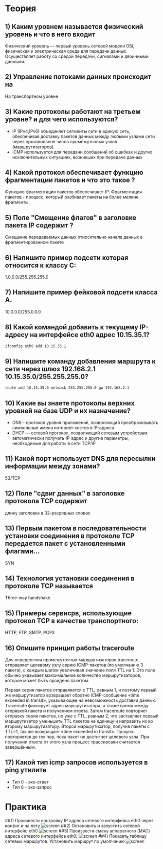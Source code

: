 # Теория
## 1) Каким уровнем называется физический уровень и что в него входит
Физический уровень — первый уровень сетевой модели OSI, физическая и электрическая среда для передачи данных.  Осуществляет работу со средой передачи, сигналами и двоичными данными.
## 2) Управление потоками данных происходит на
На транспортном уровне
## 3) Какие протоколы работают на третьем уровне?  и для чего используются?
* IP (IPv4,IPv6) объединяет сегменты сети в единую сеть, обеспечивая доставку пакетов данных между любыми узлами сети через произвольное число промежуточных узлов (маршрутизаторов).
* ICMP используется для передачи сообщений об ошибках и других исключительных ситуациях, возникших при передаче данных
## 4) Какой протокол обеспечивает функцию фрагментации пакетов и что это такое ?

Функцию фрагментации пакетов обеспечивает IP.
Фрагментация пакетов - процесс, который разбивает пакеты на более мелкие фрагменты.

## 5) Поле "Смещение флагов" в заголовке пакета IP содержит ?
Смещение передаваемых данных относительно начала данных в фрагментированном пакете
## 6) Напишите пример подсети которая относится к классу C:
1.0.0.0/255.255.255.0
## 7) Напишите пример фейковой подсети класса А.
10.0.0.0/255.0.0.0
## 8) Какой командой добавить к текущему IP-адресу на интерфейсе eth0 адрес 10.15.35.1?
```bash
ifconfig eth0 add 10.15.35.1
```
## 9) Напишите команду добавления маршрута к сети через шлюз 192.168.2.1 10.15.35.0/255.255.255.0?
```bash
route add 10.15.35.0 netmask 255.255.255.0 gw 192.168.2.1
```
## 10) Какие вы знаете протоколы верхних уровней на базе UDP и их назначение?
* DNS – протокол уровня приложений, позволяющий преобразовывать символьные имена интернет-хостов в IP-адреса
* DHCP — сетевой протокол, позволяющий сетевым устройствам автоматически получать IP-адрес и другие параметры, необходимые для работы в сети TCP/IP
## 11) Какой порт использует DNS для пересылки информации между зонами?
53/TCP
## 12) Поле "сдвиг данных" в заголовке протокола TCP содержит
длину заголовка в 32-разрядных словах
## 13) Первым пакетом в последовательности установки соединения в протоколе TCP передается пакет с установленными флагами… 
SYN
## 14) Технология установки соединения в протоколе TCP называется 
Three-way handshake
## 15) Примеры сервисрв, использующие протокол TCP в качестве транспортного:
HTTP, FTP, SMTP, POP3
## 16) Опишите принцип работы traceroute
Для определения промежуточных маршрутизаторов traceroute отправляет целевому узлу серию ICMP-пакетов (по умолчанию 3 пакета), с каждым шагом увеличивая значение поля TTL на 1. Это поле обычно указывает максимальное количество маршрутизаторов, которое может быть пройдено пакетом. 

Первая серия пакетов отправляется с TTL, равным 1, и поэтому первый же маршрутизатор возвращает обратно ICMP-сообщение «time exceeded in transit», указывающее на невозможность доставки данных. Traceroute фиксирует адрес маршрутизатора, а также время между отправкой пакета и получением ответа. Затем traceroute повторяет отправку серии пакетов, но уже с TTL, равным 2, что заставляет первый маршрутизатор уменьшить TTL пакетов на единицу и направить их ко второму маршрутизатору. Второй маршрутизатор, получив пакеты с TTL=1, так же возвращает «time exceeded in transit».
Процесс повторяется до тех пор, пока пакет не достигнет целевого узла. При получении ответа от этого узла процесс трассировки считается завершённым.
## 17) Какой тип icmp запросов используется в ping утилите
* Тип 0 - эхо-ответ
* Тип 8 - эхо-запрос

# Практика
##1) Произвести настройку IP адреса сетевого интерфейса eth0 через конфиг и на лету
![screen](1.png)
##2) Остановить и запустить сетевой интерфейс eth0
![screen](2.png)
##3) Произвести смену аппаратного (MAC) адреса сетевого интерфейса eth0;
![screen](3.png)
##4) Показать таблицу сетевых маршрутов. Установить маршрут по умолчанию
![screen](4.png)
